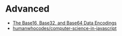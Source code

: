 # Advanced

* [The Base16, Base32, and Base64 Data Encodings](https://tools.ietf.org/html/rfc4648)
* [humanwhocodes/computer-science-in-javascript](https://github.com/humanwhocodes/computer-science-in-javascript)
